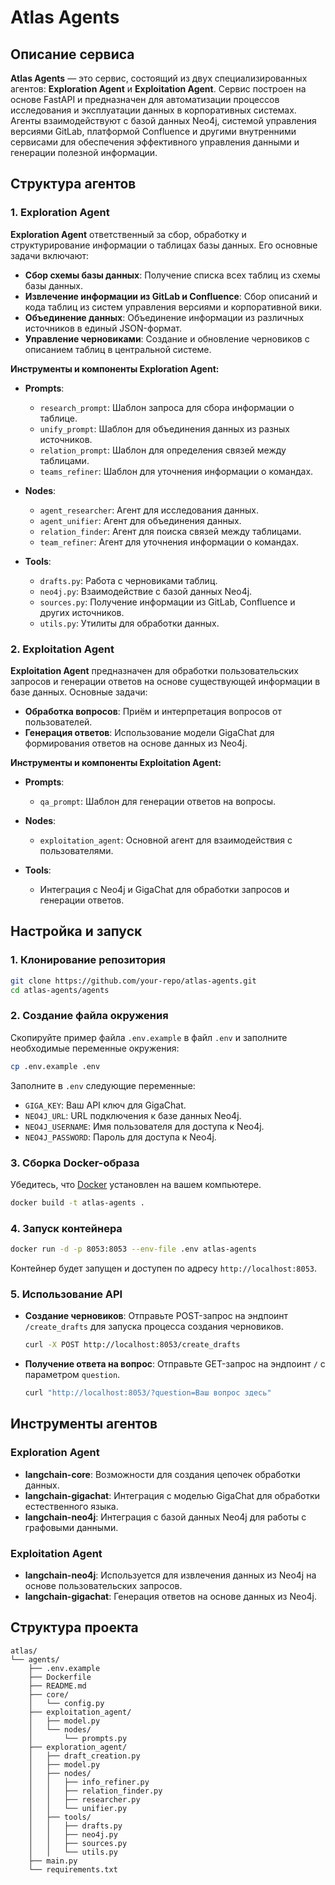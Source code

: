 # Atlas Agents

## Описание сервиса

**Atlas Agents** — это сервис, состоящий из двух специализированных агентов: **Exploration Agent** и **Exploitation Agent**. Сервис построен на основе FastAPI и предназначен для автоматизации процессов исследования и эксплуатации данных в корпоративных системах. Агенты взаимодействуют с базой данных Neo4j, системой управления версиями GitLab, платформой Confluence и другими внутренними сервисами для обеспечения эффективного управления данными и генерации полезной информации.

## Структура агентов

### 1. Exploration Agent

**Exploration Agent** ответственный за сбор, обработку и структурирование информации о таблицах базы данных. Его основные задачи включают:

- **Сбор схемы базы данных**: Получение списка всех таблиц из схемы базы данных.
- **Извлечение информации из GitLab и Confluence**: Сбор описаний и кода таблиц из систем управления версиями и корпоративной вики.
- **Объединение данных**: Объединение информации из различных источников в единый JSON-формат.
- **Управление черновиками**: Создание и обновление черновиков с описанием таблиц в центральной системе.

**Инструменты и компоненты Exploration Agent:**

- **Prompts**:
  - `research_prompt`: Шаблон запроса для сбора информации о таблице.
  - `unify_prompt`: Шаблон для объединения данных из разных источников.
  - `relation_prompt`: Шаблон для определения связей между таблицами.
  - `teams_refiner`: Шаблон для уточнения информации о командах.

- **Nodes**:
  - `agent_researcher`: Агент для исследования данных.
  - `agent_unifier`: Агент для объединения данных.
  - `relation_finder`: Агент для поиска связей между таблицами.
  - `team_refiner`: Агент для уточнения информации о командах.

- **Tools**:
  - `drafts.py`: Работа с черновиками таблиц.
  - `neo4j.py`: Взаимодействие с базой данных Neo4j.
  - `sources.py`: Получение информации из GitLab, Confluence и других источников.
  - `utils.py`: Утилиты для обработки данных.

### 2. Exploitation Agent

**Exploitation Agent** предназначен для обработки пользовательских запросов и генерации ответов на основе существующей информации в базе данных. Основные задачи:

- **Обработка вопросов**: Приём и интерпретация вопросов от пользователей.
- **Генерация ответов**: Использование модели GigaChat для формирования ответов на основе данных из Neo4j.

**Инструменты и компоненты Exploitation Agent:**

- **Prompts**:
  - `qa_prompt`: Шаблон для генерации ответов на вопросы.

- **Nodes**:
  - `exploitation_agent`: Основной агент для взаимодействия с пользователями.

- **Tools**:
  - Интеграция с Neo4j и GigaChat для обработки запросов и генерации ответов.

## Настройка и запуск

### 1. Клонирование репозитория

```bash
git clone https://github.com/your-repo/atlas-agents.git
cd atlas-agents/agents
```

### 2. Создание файла окружения

Скопируйте пример файла `.env.example` в файл `.env` и заполните необходимые переменные окружения:

```bash
cp .env.example .env
```

Заполните в `.env` следующие переменные:

- `GIGA_KEY`: Ваш API ключ для GigaChat.
- `NEO4J_URL`: URL подключения к базе данных Neo4j.
- `NEO4J_USERNAME`: Имя пользователя для доступа к Neo4j.
- `NEO4J_PASSWORD`: Пароль для доступа к Neo4j.

### 3. Сборка Docker-образа

Убедитесь, что [Docker](https://www.docker.com/) установлен на вашем компьютере.

```bash
docker build -t atlas-agents .
```

### 4. Запуск контейнера

```bash
docker run -d -p 8053:8053 --env-file .env atlas-agents
```

Контейнер будет запущен и доступен по адресу `http://localhost:8053`.

### 5. Использование API

- **Создание черновиков**: Отправьте POST-запрос на эндпоинт `/create_drafts` для запуска процесса создания черновиков.

  ```bash
  curl -X POST http://localhost:8053/create_drafts
  ```

- **Получение ответа на вопрос**: Отправьте GET-запрос на эндпоинт `/` с параметром `question`.

  ```bash
  curl "http://localhost:8053/?question=Ваш вопрос здесь"
  ```

## Инструменты агентов

### Exploration Agent

- **langchain-core**: Возможности для создания цепочек обработки данных.
- **langchain-gigachat**: Интеграция с моделью GigaChat для обработки естественного языка.
- **langchain-neo4j**: Интеграция с базой данных Neo4j для работы с графовыми данными.

### Exploitation Agent

- **langchain-neo4j**: Используется для извлечения данных из Neo4j на основе пользовательских запросов.
- **langchain-gigachat**: Генерация ответов на основе данных из Neo4j.

## Структура проекта

```
atlas/
└── agents/
    ├── .env.example
    ├── Dockerfile
    ├── README.md
    ├── core/
    │   └── config.py
    ├── exploitation_agent/
    │   ├── model.py
    │   └── nodes/
    │       └── prompts.py
    ├── exploration_agent/
    │   ├── draft_creation.py
    │   ├── model.py
    │   ├── nodes/
    │   │   ├── info_refiner.py
    │   │   ├── relation_finder.py
    │   │   ├── researcher.py
    │   │   └── unifier.py
    │   ├── tools/
    │   │   ├── drafts.py
    │   │   ├── neo4j.py
    │   │   ├── sources.py
    │   │   └── utils.py
    ├── main.py
    └── requirements.txt
```
